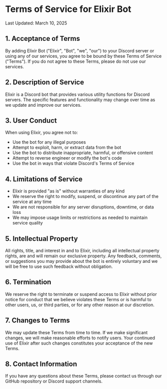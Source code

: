 # Terms of Service for Elixir Bot

Last Updated: March 10, 2025

## 1. Acceptance of Terms

By adding Elixir Bot ("Elixir", "Bot", "we", "our") to your Discord server or using any of our services, you agree to be bound by these Terms of Service ("Terms"). If you do not agree to these Terms, please do not use our services.

## 2. Description of Service

Elixir is a Discord bot that provides various utility functions for Discord servers. The specific features and functionality may change over time as we update and improve our services.

## 3. User Conduct

When using Elixir, you agree not to:
- Use the bot for any illegal purposes
- Attempt to exploit, harm, or extract data from the bot
- Use the bot to distribute inappropriate, harmful, or offensive content
- Attempt to reverse engineer or modify the bot's code
- Use the bot in ways that violate Discord's Terms of Service

## 4. Limitations of Service

- Elixir is provided "as is" without warranties of any kind
- We reserve the right to modify, suspend, or discontinue any part of the service at any time
- We are not responsible for any server disruptions, downtime, or data loss
- We may impose usage limits or restrictions as needed to maintain service quality

## 5. Intellectual Property

All rights, title, and interest in and to Elixir, including all intellectual property rights, are and will remain our exclusive property. Any feedback, comments, or suggestions you may provide about the bot is entirely voluntary and we will be free to use such feedback without obligation.

## 6. Termination

We reserve the right to terminate or suspend access to Elixir without prior notice for conduct that we believe violates these Terms or is harmful to other users, us, or third parties, or for any other reason at our discretion.

## 7. Changes to Terms

We may update these Terms from time to time. If we make significant changes, we will make reasonable efforts to notify users. Your continued use of Elixir after such changes constitutes your acceptance of the new Terms.

## 8. Contact Information

If you have any questions about these Terms, please contact us through our GitHub repository or Discord support channels.
